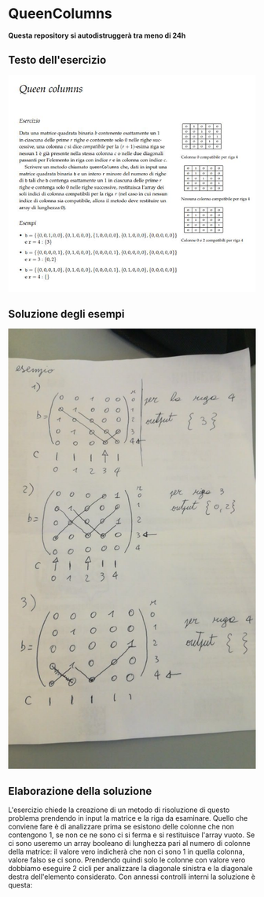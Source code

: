 # QueenColumns
**Questa repository si autodistruggerà tra meno di 24h**

## Testo dell'esercizio
![esercizio](resources/exercise.jpg)

## Soluzione degli esempi
![soluzione](resources/soluzione.jpg)

## Elaborazione della soluzione
L'esercizio chiede la creazione di un metodo di risoluzione di questo problema prendendo in input la matrice e la riga da esaminare.
Quello che conviene fare è di analizzare prima se esistono delle colonne che non contengono 1, se non ce ne sono ci si ferma e si restituisce l'array vuoto.
Se ci sono useremo un array booleano di lunghezza pari al numero di colonne della matrice: il valore vero indicherà che non ci sono 1 in quella colonna, valore falso se ci sono.
Prendendo quindi solo le colonne con valore vero dobbiamo eseguire 2 cicli per analizzare la diagonale sinistra e la diagonale destra dell'elemento considerato.
Con annessi controlli interni la soluzione è questa:
```

```
